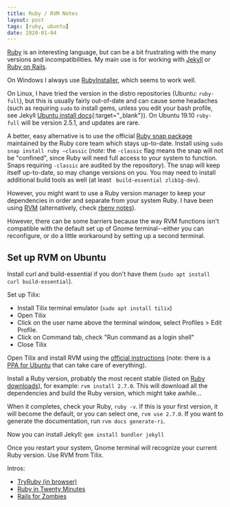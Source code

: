 ```yaml
---
title: Ruby / RVM Notes
layout: post
tags: [ruby, ubuntu]
date: 2020-01-04
---
```


[Ruby](https://www.ruby-lang.org/en/) is an interesting language, but can be a bit frustrating with the many versions and incompatibilities.
My main use is for working with [Jekyll](https://jekyllrb.com/) or [Ruby on Rails](http://rubyonrails.org/).

On Windows I always use [RubyInstaller](https://rubyinstaller.org/), which seems to work well. 

On Linux, I have tried the version in the distro repositories (Ubuntu: `ruby-full`), but this is usually fairly out-of-date and can cause some headaches (such as requiring `sudo` to install gems, unless you edit your bash profile, see Jekyll [Ubuntu install docs](https://jekyllrb.com/docs/installation/ubuntu/){:target="_blank"}).
On Ubuntu 19.10 `ruby-full` will be version 2.5.1, and updates are rare.

A better, easy alternative is to use the official [Ruby snap package](https://snapcraft.io/ruby) maintained by the Ruby core team which stays up-to-date.
Install using `sudo snap install ruby –classic` (*note:* the `-classic` flag means the snap will not be "confined", since Ruby will need full access to your system to function. Snaps requiring `-classic` are audited by the repository).
The snap will keep itself up-to-date, so may change versions on you.
You may need to install additional build tools as well (at least ` build-essential zlib1g-dev`).

However, you might want to use a Ruby version manager to keep your dependencies in order and separate from your system Ruby.
I have been using [RVM](https://rvm.io/) (alternatively, check [rbenv notes](https://evanwill.github.io/_drafts/notes/ruby-rbenv.html)).

However, there can be some barriers because the way RVM functions isn't compatible with the default set up of Gnome terminal--either you can reconfigure, or do a little workaround by setting up a second terminal. 

## Set up RVM on Ubuntu

Install curl and build-essential if you don't have them (`sudo apt install curl build-essential`).

Set up Tilix: 

- Install Tilix terminal emulator (`sudo apt install tilix`)
- Open Tilix
- Click on the user name above the terminal window, select Profiles > Edit Profile.
- Click on Command tab, check "Run command as a login shell"
- Close Tilix

Open Tilix and install RVM using the [official instructions](https://rvm.io/rvm/install)  (note: there is a [PPA for Ubuntu](https://github.com/rvm/ubuntu_rvm) that can take care of everything).

Install a Ruby version, probably the most recent stable (listed on [Ruby downloads](https://www.ruby-lang.org/en/downloads/)), for example: 
`rvm install 2.7.0`. 
This will download all the dependencies and build the Ruby version, which might take awhile... 

When it completes, check your Ruby, `ruby -v`.
If this is your first version, it will become the default, or you can select one, `rvm use 2.7.0`.
If you want to generate the documentation, run `rvm docs generate-ri`.

Now you can install Jekyll: `gem install bundler jekyll`

Once you restart your system, Gnome terminal will recognize your current Ruby version. 
Use RVM from Tilix.

Intros:

- [TryRuby (in browser)](https://ruby.github.io/TryRuby/)
- [Ruby in Twenty Minutes](https://www.ruby-lang.org/en/documentation/quickstart/)
- [Rails for Zombies](http://railsforzombies.org/)
